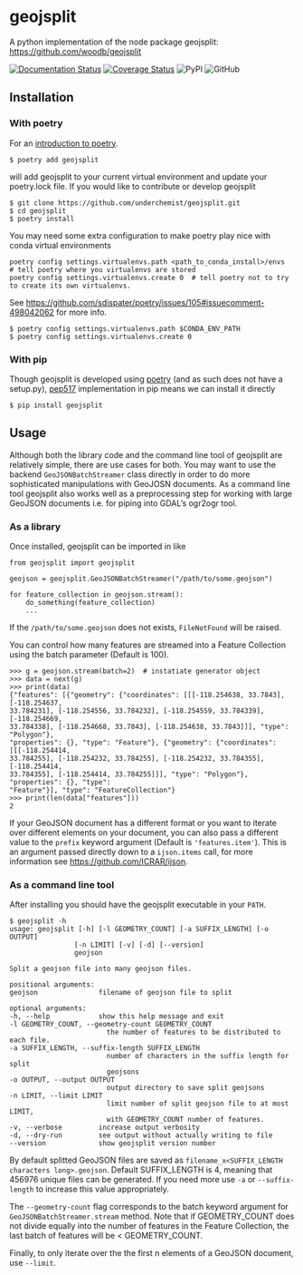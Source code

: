 # geojsplit
A python implementation of the node package geojsplit: https://github.com/woodb/geojsplit

[![Documentation Status](https://readthedocs.org/projects/geojsplit/badge/?version=latest)](https://geojsplit.readthedocs.io/en/latest/?badge=latest)
[![Coverage Status](https://coveralls.io/repos/github/underchemist/geojsplit/badge.svg?branch=master)](https://coveralls.io/github/underchemist/geojsplit?branch=master)
![PyPI](https://img.shields.io/pypi/v/geojsplit)
![GitHub](https://img.shields.io/github/license/underchemist/geojsplit)
## Installation

### With poetry

For an [introduction to poetry](https://dev.to/yukinagae/beginner-guide-on-poetry-new-python-dependency-management-tool-4327/).

```
$ poetry add geojsplit
```

will add geojsplit to your current virtual environment and update your poetry.lock file. If you would like to contribute or develop geojsplit

```
$ git clone https://github.com/underchemist/geojsplit.git
$ cd geojsplit
$ poetry install
```

You may need some extra configuration to make poetry play nice with conda virtual environments

```
poetry config settings.virtualenvs.path <path_to_conda_install>/envs  # tell poetry where you virtualenvs are stored
poetry config settings.virtualenvs.create 0  # tell poetry not to try to create its own virtualenvs.
```

See https://github.com/sdispater/poetry/issues/105#issuecomment-498042062 for more info.

```
$ poetry config settings.virtualenvs.path $CONDA_ENV_PATH
$ poetry config settings.virtualenvs.create 0
```

### With pip
Though geojsplit is developed using [poetry](https://poetry.eustace.io/) (and as such does not have a setup.py), [pep517](https://www.python.org/dev/peps/pep-0517/) implementation in pip means we can install it directly

```
$ pip install geojsplit
```

## Usage

Although both the library code and the command line tool of geojsplit are relatively simple, there are use cases for both. You may want to use the backend `GeoJSONBatchStreamer` class directly in order to do more sophisticated manipulations with GeoJOSN documents. As a command line tool geojsplit also works well as a preprocessing step for working with large GeoJSON documents i.e. for piping into GDAL’s ogr2ogr tool.

### As a library

Once installed, geojsplit can be imported in like

```
from geojsplit import geojsplit

geojson = geojsplit.GeoJSONBatchStreamer("/path/to/some.geojson")

for feature_collection in geojson.stream():
    do_something(feature_collection)
    ...
```

If the `/path/to/some.geojson` does not exists, `FileNotFound` will be raised.

You can control how many features are streamed into a Feature Collection using the batch parameter (Default is 100).

```
>>> g = geojson.stream(batch=2)  # instatiate generator object
>>> data = next(g)
>>> print(data)
{"features": [{"geometry": {"coordinates": [[[-118.254638, 33.7843], [-118.254637,
33.784231], [-118.254556, 33.784232], [-118.254559, 33.784339], [-118.254669,
33.784338], [-118.254668, 33.7843], [-118.254638, 33.7843]]], "type": "Polygon"},
"properties": {}, "type": "Feature"}, {"geometry": {"coordinates": [[[-118.254414,
33.784255], [-118.254232, 33.784255], [-118.254232, 33.784355], [-118.254414,
33.784355], [-118.254414, 33.784255]]], "type": "Polygon"}, "properties": {}, "type":
"Feature"}], "type": "FeatureCollection"}
>>> print(len(data["features"]))
2
```

If your GeoJSON document has a different format or you want to iterate over different elements on your document, you can also pass a different value to the `prefix` keyword argument (Default is `'features.item'`). This is an argument passed directly down to a `ijson.items` call, for more information see https://github.com/ICRAR/ijson.

### As a command line tool

After installing you should have the geojsplit executable in your `PATH`.

```
$ geojsplit -h
usage: geojsplit [-h] [-l GEOMETRY_COUNT] [-a SUFFIX_LENGTH] [-o OUTPUT]
                [-n LIMIT] [-v] [-d] [--version]
                geojson

Split a geojson file into many geojson files.

positional arguments:
geojson               filename of geojson file to split

optional arguments:
-h, --help            show this help message and exit
-l GEOMETRY_COUNT, --geometry-count GEOMETRY_COUNT
                        the number of features to be distributed to each file.
-a SUFFIX_LENGTH, --suffix-length SUFFIX_LENGTH
                        number of characters in the suffix length for split
                        geojsons
-o OUTPUT, --output OUTPUT
                        output directory to save split geojsons
-n LIMIT, --limit LIMIT
                        limit number of split geojson file to at most LIMIT,
                        with GEOMETRY_COUNT number of features.
-v, --verbose         increase output verbosity
-d, --dry-run         see output without actually writing to file
--version             show geojsplit version number
```

By default splitted GeoJSON files are saved as `filename_x<SUFFIX_LENGTH characters long>.geojson`. Default SUFFIX_LENGTH is 4, meaning that 456976 unique files can be generated. If you need more use `-a` or `--suffix-length` to increase this value appropriately.

The `--geometry-count` flag corresponds to the batch keyword argument for `GeoJSONBatchStreamer.stream` method. Note that if GEOMETRY_COUNT does not divide equally into the number of features in the Feature Collection, the last batch of features will be < GEOMETRY_COUNT.

Finally, to only iterate over the the first n elements of a GeoJSON document, use `--limit`.